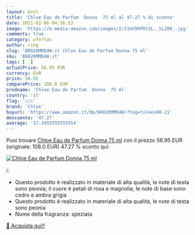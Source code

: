 ```yaml
---
layout: post
title: 'Chloe Eau de Parfum  Donna  75 ml al 47.27 % di sconto'
date: 2021-02-06 04:56:53
image: 'https://m.media-amazon.com/images/I/31eU5RPDS3L._SL200_.jpg'
comments: true
category: ofertas
author: ring
slug: 'B0020MMD4W-it Chloe Eau de Parfum Donna 75 ml'
sku: 'B0020MMD4W-it'
tags: [  ]
actualPrice: 56.95 EUR
currency: EUR
price: 56.95
comparePrice: 108.0 EUR
prodname: 'Chloe Eau de Parfum  Donna  75 ml'
country: 'it'
flag: '🇮🇹'
brand: 'Chloe'
buyurl: 'https://www.amazon.it/dp/B0020MMD4W/?tag=tolees00-21'
descuento: '47.27'
average: '57.3455555555554'
---
```


Puoi trovare [Chloe Eau de Parfum  Donna  75 ml](https://www.amazon.it/dp/B0020MMD4W/?tag=tolees00-21) con il prezzo 56.95 EUR (originale: 108.0 EUR) 47.27 % sconto qui:

[![Chloe Eau de Parfum  Donna  75 ml](https://m.media-amazon.com/images/I/31eU5RPDS3L._SL200_.jpg)](https://www.amazon.it/dp/B0020MMD4W/?tag=tolees00-21)

ℹ️:

- Questo prodotto è realizzato in materiale di alta qualità, le note di testa sono peonia; il cuore è petali di rosa e magnolia; le note di base sono cedro e ambra grigia
- Questo prodotto è realizzato in materiale di alta qualità, le note di testa sono peonia
- Nome della fragranza: speziata

[🛒 Acquista qui!!](https://www.amazon.it/dp/B0020MMD4W/?tag=tolees00-21)
